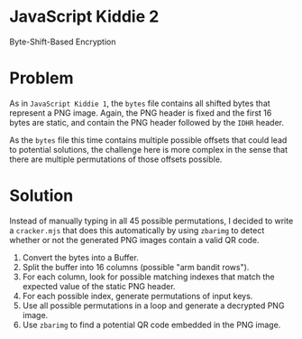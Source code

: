 
# JavaScript Kiddie 2

Byte-Shift-Based Encryption


# Problem

As in `JavaScript Kiddie 1`, the `bytes` file contains all shifted
bytes that represent a PNG image. Again, the PNG header is fixed
and the first 16 bytes are static, and contain the PNG header followed
by the `IDHR` header.


As the `bytes` file this time contains multiple possible offsets
that could lead to potential solutions, the challenge here is more
complex in the sense that there are multiple permutations of those
offsets possible.


# Solution

Instead of manually typing in all 45 possible permutations, I decided
to write a `cracker.mjs` that does this automatically by using
`zbarimg` to detect whether or not the generated PNG images contain
a valid QR code.

1. Convert the bytes into a Buffer.
2. Split the buffer into 16 columns (possible "arm bandit rows").
3. For each column, look for possible matching indexes that match the expected value of the static PNG header.
4. For each possible index, generate permutations of input keys.
5. Use all possible permutations in a loop and generate a decrypted PNG image.
6. Use `zbarimg` to find a potential QR code embedded in the PNG image.

